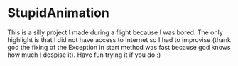 # StupidAnimation

This is a silly project I made during a flight because I was bored. The only highlight is that I did not have access to Internet so I had to improvise (thank god the fixing of the Exception in start method was fast because god knows how much I despise it). Have fun trying it if you do :)
